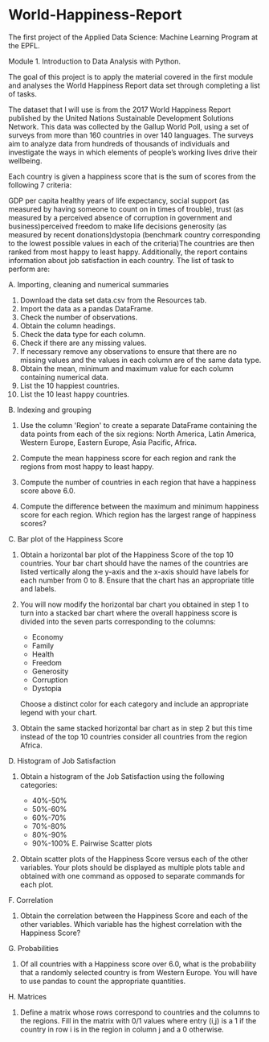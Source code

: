 # World-Happiness-Report
The first project of the Applied Data Science: Machine Learning Program at the EPFL.

Module 1. Introduction to Data Analysis with Python.

The goal of this project is to apply the material covered in the first module and analyses the World Happiness Report data set through completing a list of tasks. 

The dataset that I will use is from the 2017 World Happiness Report published by the United Nations Sustainable Development Solutions Network. This data was collected by the Gallup World Poll, using a set of surveys from more than 160 countries in over 140 languages. The surveys aim to analyze data from hundreds of thousands of individuals and investigate the ways in which elements of people’s working lives drive their wellbeing.

Each country is given a happiness score that is the sum of scores from the following 7 criteria:

GDP per capita healthy years of life expectancy, social support (as measured by having someone to count on in times of trouble), trust (as measured by a perceived absence of corruption in government and business)perceived freedom to make life decisions generosity (as measured by recent donations)dystopia (benchmark country corresponding to the lowest possible values in each of the criteria)The countries are then ranked from most happy to least happy. Additionally, the report contains information about job satisfaction in each country. The list of task to perform are:

A. Importing, cleaning and numerical summaries

  1. Download the data set data.csv from the Resources tab.
  2. Import the data as a pandas DataFrame.
  3. Check the number of observations.
  4. Obtain the column headings.
  5. Check the data type for each column.
  6. Check if there are any missing values.
  7. If necessary remove any observations to ensure that there are no missing values and the values in each column are of the   same data type.
  8. Obtain the mean, minimum and maximum value for each column containing numerical data.
  9. List the 10 happiest countries.
 10. List the 10 least happy countries.

B. Indexing and grouping

  1. Use the column 'Region' to create a separate DataFrame    containing the data points from each of the six regions: North America, Latin     America, Western Europe, Eastern Europe, Asia Pacific, Africa.

  2. Compute the mean happiness score for each region and rank the regions from most happy to least happy.

  3. Compute the number of countries in each region that have a happiness score above 6.0.

  4. Compute the difference between the maximum and minimum happiness score for each region. Which region has the largest range of happiness scores?

C. Bar plot of the Happiness Score

  1. Obtain a horizontal bar plot of the Happiness Score of the top 10 countries. Your bar chart should have the names of the countries are listed vertically along the y-axis and the x-axis should have labels for each number from 0 to 8. Ensure that the chart has an appropriate title and labels.

  2. You will now modify the horizontal bar chart you obtained in step 1 to turn into a stacked bar chart where the overall happiness score is divided into the seven parts corresponding to the columns:
      - Economy
      - Family
      - Health
      - Freedom
      - Generosity
      - Corruption
      - Dystopia

      Choose a distinct color for each category and include an appropriate legend with your chart.

  3. Obtain the same stacked horizontal bar chart as in step 2 but this time instead of the top 10 countries consider all countries from the region Africa.

D. Histogram of Job Satisfaction
  1. Obtain a histogram of the Job Satisfaction using the following categories:
      - 40%-50%
      - 50%-60%
      - 60%-70%
      - 70%-80%
      - 80%-90%
      - 90%-100%
E. Pairwise Scatter plots

  1. Obtain scatter plots of the Happiness Score versus each of the other variables. Your plots should be displayed as multiple plots table and obtained with one command as opposed to separate commands for each plot.

F. Correlation

  1. Obtain the correlation between the Happiness Score and each of the other variables. Which variable has the highest correlation with the Happiness Score?

G. Probabilities
  1. Of all countries with a Happiness score over 6.0, what is the probability that a randomly selected country is from Western Europe. You will have to use pandas to count the appropriate quantities.

H. Matrices
  1. Define a matrix whose rows correspond to countries and the columns to the regions. Fill in the matrix with 0/1 values where entry (i,j) is a 1 if the country in row i is in the region in column j and a 0 otherwise.
